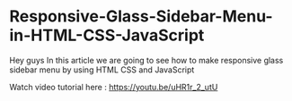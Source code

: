 # Responsive-Glass-Sidebar-Menu-in-HTML-CSS-JavaScript
Hey guys In this article we are going to see how to make responsive glass sidebar menu by using HTML CSS and JavaScript

Watch video tutorial here : https://youtu.be/uHR1r_2_utU
